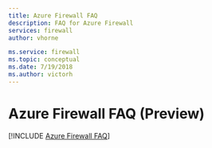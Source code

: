 ```yaml
---
title: Azure Firewall FAQ
description: FAQ for Azure Firewall
services: firewall
author: vhorne

ms.service: firewall
ms.topic: conceptual
ms.date: 7/19/2018
ms.author: victorh
---
```


# Azure Firewall FAQ (Preview)

[!INCLUDE [Azure Firewall FAQ](../../includes/firewall-faq-include.md)]